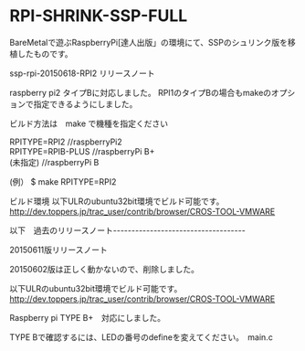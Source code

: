 # RPI-SHRINK-SSP-FULL
BareMetalで遊ぶRaspberryPi[達人出版」の環境にて、SSPのシュリンク版を移植したものです。

ssp-rpi-20150618-RPI2 リリースノート

raspberry pi2 タイプBに対応しました。
RPI1のタイプBの場合もmakeのオプションで指定できるようにしました。


ビルド方法は　make で機種を指定ください

RPITYPE=RPI2		//raspberryPi2  
RPITYPE=RPIB-PLUS	//raspberryPi B+  
(未指定)			//raspberryPi B  

(例）
$ make RPITYPE=RPI2

ビルド環境
以下ULRのubuntu32bit環境でビルド可能です。
http://dev.toppers.jp/trac_user/contrib/browser/CROS-TOOL-VMWARE




以下　過去のリリースノート------------------------------------

20150611版リリースノート

20150602版は正しく動かないので、削除しました。

以下ULRのubuntu32bit環境でビルド可能です。
http://dev.toppers.jp/trac_user/contrib/browser/CROS-TOOL-VMWARE

Raspberry pi TYPE B+　対応にしました。

TYPE Bで確認するには、LEDの番号のdefineを変えてください。　main.c
